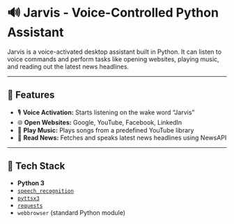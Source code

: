 # 🔊 Jarvis - Voice-Controlled Python Assistant

Jarvis is a voice-activated desktop assistant built in Python. It can listen to voice commands and perform tasks like opening websites, playing music, and reading out the latest news headlines.

---

## 🚀 Features

- 🎙️ **Voice Activation:** Starts listening on the wake word “Jarvis”
- 🌐 **Open Websites:** Google, YouTube, Facebook, LinkedIn
- 🎵 **Play Music:** Plays songs from a predefined YouTube library
- 📰 **Read News:** Fetches and speaks latest news headlines using NewsAPI

---

## 🧰 Tech Stack

- **Python 3**
- [`speech_recognition`](https://pypi.org/project/SpeechRecognition/)
- [`pyttsx3`](https://pypi.org/project/pyttsx3/)
- [`requests`](https://pypi.org/project/requests/)
- `webbrowser` (standard Python module)
